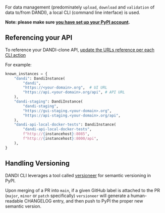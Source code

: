 For data management (predominately `upload`, `download` and `validation` of data 
to/from DANDI), a local CLI (command line interface) is used.

**Note: please make sure [you have set up your PyPI account](..60_initialize_vendors/##pypi).**

## Referencing your API

To reference your DANDI-clone API, [update the URLs reference per each CLI action](https://github.com/dandi/dandi-cli/blob/15196a93310618f8897c7b43444e216bbb094549/dandi/consts.py#L119-L135)

For example:

```python
known_instances = {
    "dandi": DandiInstance(
        "dandi",
        "https://<your-domain>.org",  # UI URL
        "https://api.<your-domain>.org/api", # API URL
    ),
    "dandi-staging": DandiInstance(
        "dandi-staging",
        "https://gui-staging.<your-domain>.org",
        "https://api-staging.<your-domain>.org/api",
    ),
    "dandi-api-local-docker-tests": DandiInstance(
        "dandi-api-local-docker-tests",
        f"http://{instancehost}:8085",
        f"http://{instancehost}:8000/api",
    ),
}
```

## Handling Versioning

DANDI CLI leverages a tool called [versioneer](https://pypi.org/project/versioneer/) for semantic versioning in PyPI.

Upon merging of a PR into `main`, if a given GitHub label is attached to the PR (`major`, `minor` or `patch` specifically)
`versioneer` will generate a human-readable CHANGELOG entry, and then push to PyPI the proper new semantic version.






